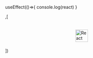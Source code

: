  useEffect(()=>{
 console.log(react)
 }
 
 ,[<div style="display: flex; flex-wrap: wrap; justify-content: center; gap: 12px; padding: 20px;">
     <img src="https://cdn.jsdelivr.net/gh/devicons/devicon/icons/react/react-original.svg" alt="React Logo" height="40" />
</div>
])
 
